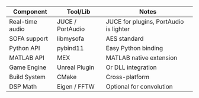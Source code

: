 | Component       | Tool/Lib         | Notes                                  |
| --------------- | ---------------- | -------------------------------------- |
| Real-time audio | JUCE / PortAudio | JUCE for plugins, PortAudio is lighter |
| SOFA support    | libmysofa        | AES standard                           |
| Python API      | pybind11         | Easy Python binding                    |
| MATLAB API      | MEX              | MATLAB native extension                |
| Game Engine     | Unreal Plugin    | Or DLL integration                     |
| Build System    | CMake            | Cross-platform                         |
| DSP Math        | Eigen / FFTW     | Optional for convolution               |

